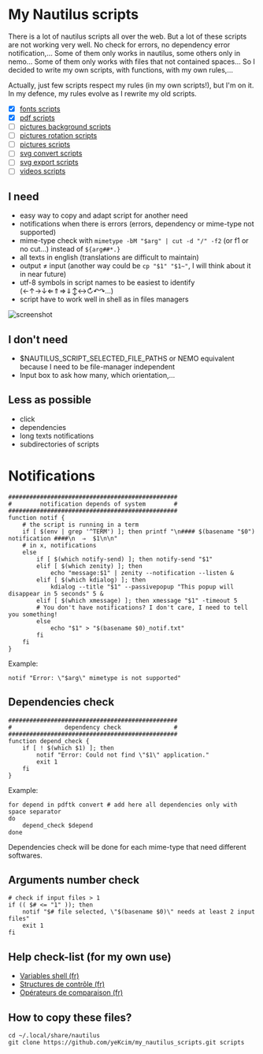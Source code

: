 # My Nautilus scripts

There is a lot of nautilus scripts all over the web. But a lot of these scripts are not working very well. No check for errors, no dependency error notification,… Some of them only works in nautilus, some others only in nemo… Some of them only works with files that not contained spaces… So I decided to write my own scripts, with functions, with my own rules,…

Actually, just few scripts respect my rules (in my own scripts!), but I'm on it. In my defence, my rules evolve as I rewrite my old scripts.

- [x] [fonts scripts](https://github.com/yeKcim/my_nautilus_scripts/tree/master/fonts)
- [x] [pdf scripts](https://github.com/yeKcim/my_nautilus_scripts/tree/master/pdf)
- [ ] [pictures background scripts](https://github.com/yeKcim/my_nautilus_scripts/tree/master/pictures%20background)
- [ ] [pictures rotation scripts](https://github.com/yeKcim/my_nautilus_scripts/tree/master/pictures%20rotation)
- [ ] [pictures scripts](https://github.com/yeKcim/my_nautilus_scripts/tree/master/pictures)
- [ ] [svg convert scripts](https://github.com/yeKcim/my_nautilus_scripts/tree/master/svg%20convert)
- [ ] [svg export scripts](https://github.com/yeKcim/my_nautilus_scripts/tree/master/svg%20%E2%86%92%20bitmap)
- [ ] [videos scripts](https://github.com/yeKcim/my_nautilus_scripts/tree/master/videos)

## I need

* easy way to copy and adapt script for another need
* notifications when there is errors (errors, dependency or mime-type not supported)
* mime-type check with `mimetype -bM "$arg" | cut -d "/" -f2` (or f1 or no cut…) instead of `${arg##*.}`
* all texts in english (translations are difficult to maintain)
* output ≠ input (another way could be `cp "$1" "$1~"`, I will think about it in near future)
* utf-8 symbols in script names to be easiest to identify (←↑→↓⇐⇑⇒⇓↕↔↻↶↷…)
* script have to work well in shell as in files managers

![screenshot](https://raw.githubusercontent.com/yeKcim/my_nautilus_scripts/master/screenshot.png)

## I don't need

* $NAUTILUS_SCRIPT_SELECTED_FILE_PATHS or NEMO equivalent because I need to be file-manager independent
* Input box to ask how many, which orientation,…

## Less as possible

* click
* dependencies
* long texts notifications
* subdirectories of scripts

# Notifications

    ################################################
    #        notification depends of system        #
    ################################################
    function notif { 
        # the script is running in a term
        if [ $(env | grep '^TERM') ]; then printf "\n#### $(basename "$0") notification ####\n  ⇒  $1\n\n"
        # in x, notifications
        else
            if [ $(which notify-send) ]; then notify-send "$1"
            elif [ $(which zenity) ]; then
                echo "message:$1" | zenity --notification --listen &
            elif [ $(which kdialog) ]; then
                kdialog --title "$1" --passivepopup "This popup will disappear in 5 seconds" 5 &
            elif [ $(which xmessage) ]; then xmessage "$1" -timeout 5
            # You don't have notifications? I don't care, I need to tell you something!
            else
                echo "$1" > "$(basename $0)_notif.txt"
            fi
        fi
    }

Example:

    notif "Error: \"$arg\" mimetype is not supported"

## Dependencies check

    ################################################
    #               dependency check               #
    ################################################
    function depend_check {
        if [ ! $(which $1) ]; then
            notif "Error: Could not find \"$1\" application."
            exit 1
        fi
    }

Example:

    for depend in pdftk convert # add here all dependencies only with space separator
    do
        depend_check $depend
    done

Dependencies check will be done for each mime-type that need different softwares.

## Arguments number check

    # check if input files > 1
    if (( $# <= "1" )); then 
        notif "$# file selected, \"$(basename $0)\" needs at least 2 input files" 
        exit 1
    fi

## Help check-list (for my own use)

* [Variables shell (fr)](http://michel.mauny.net/sii/variables-shell.html)
* [Structures de contrôle (fr)](http://aral.iut-rodez.fr/fr/sanchis/enseignement/bash/ar01s10.html)
* [Opérateurs de comparaison (fr)](http://abs.traduc.org/abs-fr/ch07s03.html)

## How to copy these files?
    cd ~/.local/share/nautilus
    git clone https://github.com/yeKcim/my_nautilus_scripts.git scripts
